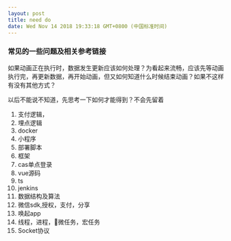 ```yaml
---
layout: post
title: need do
date: Wed Nov 14 2018 19:33:18 GMT+0800 (中国标准时间)
---
```



### 常见的一些问题及相关参考链接

如果动画正在执行时，数据发生更新应该如何处理？为看起来流畅，应该先等动画执行完，再更新数据，再开始动画，但又如何知道什么时候结束动画？如果不这样有没有其他方式？


以后不能说不知道，先思考一下如何才能得到？不会先留着

1. 支付逻辑，
2. 埋点逻辑
3. docker
4. 小程序
5. 部署脚本
6. 框架
7. cas单点登录
8. vue源码
9. ts
10. jenkins
11. 数据结构及算法
13. 微信sdk,授权，支付，分享
14. 唤起app
15. 线程，进程，微任务，宏任务
16. Socket协议

